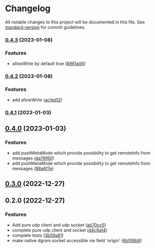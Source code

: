 # Changelog

All notable changes to this project will be documented in this file. See [standard-version](https://github.com/conventional-changelog/standard-version) for commit guidelines.

### [0.4.3](https://github.com/JerryCauser/socket-udp/compare/v0.4.2...v0.4.3) (2023-01-08)


### Features

* allowWrite by default true ([8961a06](https://github.com/JerryCauser/socket-udp/commit/8961a06095a985df0f334c63c672068d9e3658c9))

### [0.4.2](https://github.com/JerryCauser/socket-udp/compare/v0.4.1...v0.4.2) (2023-01-08)


### Features

* add allowWrite ([ac1ed12](https://github.com/JerryCauser/socket-udp/commit/ac1ed1215642de4cef2363a6bb7686cb74e3fe1a))

### [0.4.1](https://github.com/JerryCauser/socket-udp/compare/v0.4.0...v0.4.1) (2023-01-03)

## [0.4.0](https://github.com/JerryCauser/socket-udp/compare/v0.3.0...v0.4.0) (2023-01-03)


### Features

* add pushMetaMode which provide possibility to get remoteInfo from messages ([da76f60](https://github.com/JerryCauser/socket-udp/commit/da76f60b68fe2d692a3cceb9b640a8935842b2d0))
* add pushMetaMode which provide possibility to get remoteInfo from messages ([88a6f7e](https://github.com/JerryCauser/socket-udp/commit/88a6f7e6079470ed1caf6414ee4d8a15de4f8ba7))

## [0.3.0](https://github.com/JerryCauser/socket-udp/compare/v0.2.0...v0.3.0) (2022-12-27)

## 0.2.0 (2022-12-27)


### Features

* Add pure udp client and udp socket ([ab70cc5](https://github.com/JerryCauser/socket-udp/commit/ab70cc55b5022c297593fa98299fa92a0643a3a2))
* complete pure udp client and socket ([d4c9a14](https://github.com/JerryCauser/socket-udp/commit/d4c9a143d06ebb425f944299c9b8daac85b25d69))
* complete tests ([3b59a81](https://github.com/JerryCauser/socket-udp/commit/3b59a814167f83e504815a61066fb9b4fb3536ed))
* make native dgram.socket accessible vie field 'origin' ([6bf06b8](https://github.com/JerryCauser/socket-udp/commit/6bf06b80772428b8d37c793600bd3d02fe995971))

